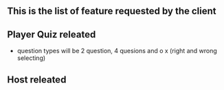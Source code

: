 ## This is the list of feature requested by the client ##

## Player Quiz releated
- question types will be 2 question, 4 quesions and o x (right and wrong selecting)



## Host releated